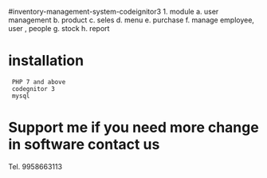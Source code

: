 #inventory-management-system-codeignitor3
    1. module 
        a. user management 
        b. product 
        c. seles
        d. menu 
        e. purchase
        f. manage employee, user , people 
        g. stock 
        h. report 
 # installation 
     PHP 7 and above 
     codegnitor 3
     mysql 
 # Support  me if you need more change in software contact us 
   Tel.  9958663113
         
